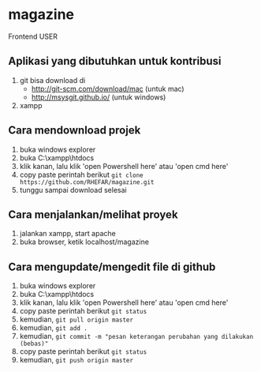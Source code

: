 # magazine
Frontend USER

## Aplikasi yang dibutuhkan untuk kontribusi
1. git bisa download di
   * http://git-scm.com/download/mac (untuk mac)
   * http://msysgit.github.io/       (untuk windows)
1. xampp

## Cara mendownload projek
1. buka windows explorer
1. buka C:\xampp\htdocs
1. klik kanan, lalu klik 'open Powershell here' atau 'open cmd here'
1. copy paste perintah berikut `git clone https://github.com/RHEFAR/magazine.git`
1. tunggu sampai download selesai

## Cara menjalankan/melihat proyek
1. jalankan xampp, start apache
1. buka browser, ketik localhost/magazine

## Cara mengupdate/mengedit file di github
1. buka windows explorer
1. buka C:\xampp\htdocs
1. klik kanan, lalu klik 'open Powershell here' atau 'open cmd here'
1. copy paste perintah berikut `git status`
1. kemudian, `git pull origin master`
1. kemudian, `git add .`
1. kemudian, `git commit -m "pesan keterangan perubahan yang dilakukan (bebas)"`
1. copy paste perintah berikut `git status`
1. kemudian, `git push origin master`
